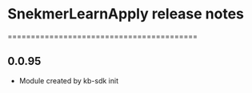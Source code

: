# SnekmerLearnApply release notes
=========================================

0.0.95
-----
* Module created by kb-sdk init
